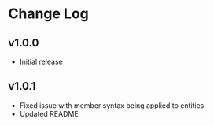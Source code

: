 # Change Log

## v1.0.0

- Initial release

## v1.0.1

- Fixed issue with member syntax being applied to entities.
- Updated README
